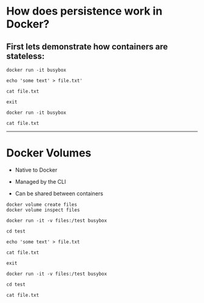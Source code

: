 # How does persistence work in Docker?

## First lets demonstrate how containers are stateless:


```
docker run -it busybox

echo 'some text' > file.txt'

cat file.txt

exit
```

```
docker run -it busybox

cat file.txt
```

---

# Docker Volumes


* Native to Docker

* Managed by the CLI

* Can be shared between containers

```
docker volume create files
docker volume inspect files
```

```
docker run -it -v files:/test busybox

cd test

echo 'some text' > file.txt

cat file.txt

exit
```

```
docker run -it -v files:/test busybox

cd test

cat file.txt
```